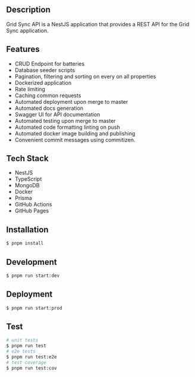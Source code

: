 ## Description

Grid Sync API is a NestJS application that provides a REST API for the Grid Sync application.

## Features

- CRUD Endpoint for batteries
- Database seeder scripts
- Pagination, filtering and sorting on every on all properties
- Dockerized application
- Rate limiting
- Caching common requests
- Automated deployment upon merge to master
- Automated docs generation
- Swagger UI for API documentation
- Automated testing upon merge to master
- Automated code formatting linting on push
- Automated docker image building and publishing
- Convenient commit messages using commitizen.

## Tech Stack

- NestJS
- TypeScript
- MongoDB
- Docker
- Prisma
- GitHub Actions
- GitHub Pages

## Installation

```bash
$ pnpm install
```

## Development

```bash
$ pnpm run start:dev
```

## Deployment

```bash
$ pnpm run start:prod
```

## Test

```bash
# unit tests
$ pnpm run test
# e2e tests
$ pnpm run test:e2e
# test coverage
$ pnpm run test:cov
```

